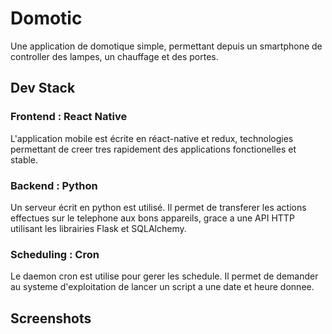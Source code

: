 # Domotic

Une application de domotique simple, permettant depuis un smartphone de
controller des lampes, un chauffage et des portes.

## Dev Stack

### Frontend : React Native

L'application mobile est écrite en réact-native et redux, technologies
permettant de creer tres rapidement des applications fonctionelles et stable.

### Backend : Python

Un serveur écrit en python est utilisé. Il permet de transferer les actions
effectues sur le telephone aux bons appareils, grace a une API HTTP utilisant
les librairies Flask et SQLAlchemy.

### Scheduling : Cron

Le daemon cron est utilise pour gerer les schedule. Il permet de demander au
systeme d'exploitation de lancer un script a une date et heure donnee.

## Screenshots


